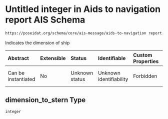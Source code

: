 # Untitled integer in Aids to navigation report AIS Schema

```txt
https://poseidat.org/schema/core/ais-message/aids-to-navigation report.json#/properties/dimension_to_stern
```

Indicates the dimension of ship

| Abstract            | Extensible | Status         | Identifiable            | Custom Properties | Additional Properties | Access Restrictions | Defined In                                                                                                        |
| :------------------ | :--------- | :------------- | :---------------------- | :---------------- | :-------------------- | :------------------ | :---------------------------------------------------------------------------------------------------------------- |
| Can be instantiated | No         | Unknown status | Unknown identifiability | Forbidden         | Allowed               | none                | [aids-to-navigation-report.json*](schemas/core/ais-message/aids-to-navigation-report.json "open original schema") |

## dimension_to_stern Type

`integer`
